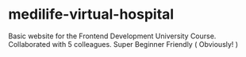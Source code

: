 # medilife-virtual-hospital
Basic website for the Frontend Development University Course. Collaborated with 5 colleagues.
Super Beginner Friendly ( Obviously! )

